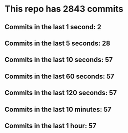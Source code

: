 # This repo has 2843 commits

## Commits in the last 1 second: 2
## Commits in the last 5 seconds: 28
## Commits in the last 10 seconds: 57
## Commits in the last 60 seconds: 57
## Commits in the last 120 seconds: 57
## Commits in the last 10 minutes: 57
## Commits in the last 1 hour: 57
